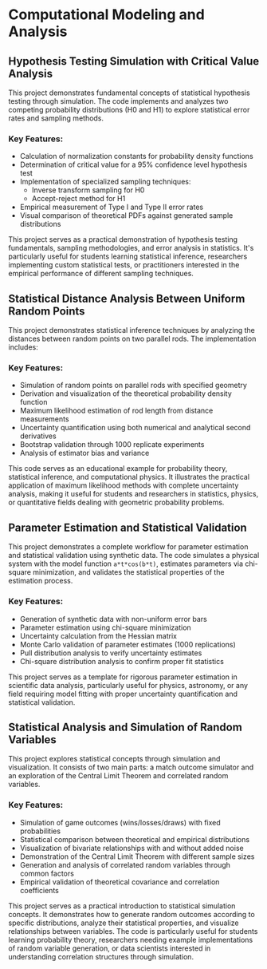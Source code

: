 # Computational Modeling and Analysis
## Hypothesis Testing Simulation with Critical Value Analysis

This project demonstrates fundamental concepts of statistical hypothesis testing through simulation. The code implements and analyzes two competing probability distributions (H0 and H1) to explore statistical error rates and sampling methods.

### Key Features:
- Calculation of normalization constants for probability density functions
- Determination of critical value for a 95% confidence level hypothesis test
- Implementation of specialized sampling techniques:
  - Inverse transform sampling for H0
  - Accept-reject method for H1
- Empirical measurement of Type I and Type II error rates
- Visual comparison of theoretical PDFs against generated sample distributions

This project serves as a practical demonstration of hypothesis testing fundamentals, sampling methodologies, and error analysis in statistics. It's particularly useful for students learning statistical inference, researchers implementing custom statistical tests, or practitioners interested in the empirical performance of different sampling techniques.

## Statistical Distance Analysis Between Uniform Random Points

This project demonstrates statistical inference techniques by analyzing the distances between random points on two parallel rods. The implementation includes:

### Key Features:
- Simulation of random points on parallel rods with specified geometry
- Derivation and visualization of the theoretical probability density function
- Maximum likelihood estimation of rod length from distance measurements
- Uncertainty quantification using both numerical and analytical second derivatives
- Bootstrap validation through 1000 replicate experiments
- Analysis of estimator bias and variance

This code serves as an educational example for probability theory, statistical inference, and computational physics. It illustrates the practical application of maximum likelihood methods with complete uncertainty analysis, making it useful for students and researchers in statistics, physics, or quantitative fields dealing with geometric probability problems.

## Parameter Estimation and Statistical Validation

This project demonstrates a complete workflow for parameter estimation and statistical validation using synthetic data. The code simulates a physical system with the model function `a*t*cos(b*t)`, estimates parameters via chi-square minimization, and validates the statistical properties of the estimation process.

### Key Features:
- Generation of synthetic data with non-uniform error bars
- Parameter estimation using chi-square minimization
- Uncertainty calculation from the Hessian matrix
- Monte Carlo validation of parameter estimates (1000 replications)
- Pull distribution analysis to verify uncertainty estimates
- Chi-square distribution analysis to confirm proper fit statistics

This project serves as a template for rigorous parameter estimation in scientific data analysis, particularly useful for physics, astronomy, or any field requiring model fitting with proper uncertainty quantification and statistical validation.

## Statistical Analysis and Simulation of Random Variables

This project explores statistical concepts through simulation and visualization. It consists of two main parts: a match outcome simulator and an exploration of the Central Limit Theorem and correlated random variables.

### Key Features:
- Simulation of game outcomes (wins/losses/draws) with fixed probabilities
- Statistical comparison between theoretical and empirical distributions
- Visualization of bivariate relationships with and without added noise
- Demonstration of the Central Limit Theorem with different sample sizes
- Generation and analysis of correlated random variables through common factors
- Empirical validation of theoretical covariance and correlation coefficients

This project serves as a practical introduction to statistical simulation concepts. It demonstrates how to generate random outcomes according to specific distributions, analyze their statistical properties, and visualize relationships between variables. The code is particularly useful for students learning probability theory, researchers needing example implementations of random variable generation, or data scientists interested in understanding correlation structures through simulation.
